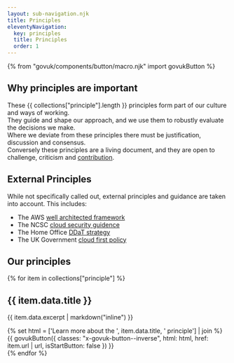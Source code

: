 ```yaml
---
layout: sub-navigation.njk
title: Principles
eleventyNavigation:
  key: principles
  title: Principles
  order: 1
---
```

{% from "govuk/components/button/macro.njk" import govukButton %}

## Why principles are important
These {{ collections["principle"].length }} principles form part of our culture and ways of working. \
They guide and shape our approach, and we use them to robustly evaluate the decisions we make. \
Where we deviate from these principles there must be justification, discussion and consensus. \
Conversely these principles are a living document, and they are open to challenge, criticism and [contribution](https://github.com/UKHomeOffice/core-cloud).


## External Principles

While not specifically called out, external principles and guidance are taken into account.
This includes:

* The AWS [well architected framework](https://aws.amazon.com/architecture/well-architected/)
* The NCSC [cloud security guidence](https://www.ncsc.gov.uk/collection/cloud)
* The Home Office [DDaT strategy](https://www.gov.uk/government/publications/home-office-digital-data-and-technology-strategy-2024)
* The UK Government [cloud first policy](https://www.gov.uk/guidance/government-cloud-first-policy)


## Our principles

<div class="flex-items">

{% for item in collections["principle"] %}
  <div>
    <h2 class="govuk-heading-m govuk-!-font-size-27">{{ item.data.title }}</h2>
    <p class="govuk-body">{{ item.data.excerpt | markdown("inline") }}</p>
    {% set html = ['Learn more<span class="no-presentation"> about the ', item.data.title, ' principle</span>'] | join %}
        {{ govukButton({
          classes: "x-govuk-button--inverse",
          html: html,
          href: item.url | url,
          isStartButton: false
        }) }}
  </div>
{% endfor %}
</div>
